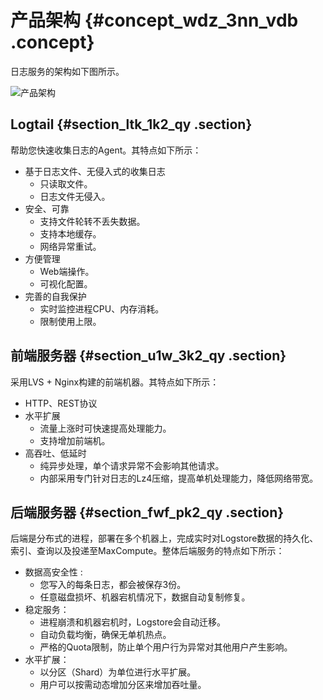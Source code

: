 # 产品架构 {#concept_wdz_3nn_vdb .concept}

日志服务的架构如下图所示。

![](http://static-aliyun-doc.oss-cn-hangzhou.aliyuncs.com/assets/img/13003/2368_zh-CN.png "产品架构")

## Logtail {#section_ltk_1k2_qy .section}

帮助您快速收集日志的Agent。其特点如下所示：

-   基于日志文件、无侵入式的收集日志
    -   只读取文件。
    -   日志文件无侵入。
-   安全、可靠
    -   支持文件轮转不丢失数据。
    -   支持本地缓存。
    -   网络异常重试。
-   方便管理
    -   Web端操作。
    -   可视化配置。
-   完善的自我保护
    -   实时监控进程CPU、内存消耗。
    -   限制使用上限。

## 前端服务器 {#section_u1w_3k2_qy .section}

采用LVS + Nginx构建的前端机器。其特点如下所示：

-   HTTP、REST协议
-   水平扩展
    -   流量上涨时可快速提高处理能力。
    -   支持增加前端机。
-   高吞吐、低延时
    -   纯异步处理，单个请求异常不会影响其他请求。
    -   内部采用专门针对日志的Lz4压缩，提高单机处理能力，降低网络带宽。

## 后端服务器 {#section_fwf_pk2_qy .section}

后端是分布式的进程，部署在多个机器上，完成实时对Logstore数据的持久化、索引、查询以及投递至MaxCompute。整体后端服务的特点如下所示：

-   数据高安全性 :
    -   您写入的每条日志，都会被保存3份。
    -   任意磁盘损坏、机器宕机情况下，数据自动复制修复。
-   稳定服务：
    -   进程崩溃和机器宕机时，Logstore会自动迁移。
    -   自动负载均衡，确保无单机热点。
    -   严格的Quota限制，防止单个用户行为异常对其他用户产生影响。
-   水平扩展：
    -   以分区（Shard）为单位进行水平扩展。
    -   用户可以按需动态增加分区来增加吞吐量。

